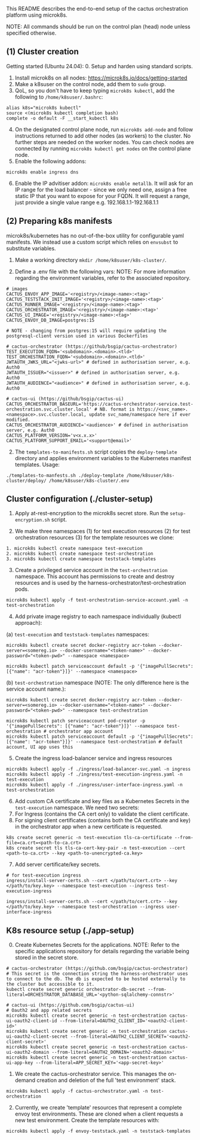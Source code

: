 This README describes the end-to-end setup of the cactus orchestration platform using microk8s.

NOTE: All commands should be run on the control plan (head) node unless specified otherwise.

## (1) Cluster creation
Getting started (Ubuntu 24.04):
0. Setup and harden using standard scripts.
1. Install microk8s on all nodes: https://microk8s.io/docs/getting-started
2. Make a k8suser on the control node, add them to `sudo` group.
3. QoL, so you don't have to keep typing `microk8s kubectl`, add the following to `/home/k8suser/.bashrc`:
```
alias k8s="microk8s kubectl"
source <(microk8s kubectl completion bash)
complete -o default -F __start_kubectl k8s
```
4. On the designated control plane node, run `microk8s add-node` and follow instructions returned to add other nodes (as workers) to the cluster. No further steps are needed on the worker nodes. You can check nodes are connected by running `microk8s kubectl get nodes` on the control plane node.
5. Enable the following addons:
```
microk8s enable ingress dns
```
6. Enable the IP advitiser addon: `microk8s enable metallb`. It will ask for an IP range for the load balancer - since we only need one, assign a free static IP that you want to expose for your FQDN. It will request a range, just provide a single value range e.g. 192.168.1.1-192.168.1.1

## (2) Preparing k8s manifests
microk8s/kubernetes has no out-of-the-box utility for configurable yaml manifests. We instead use a custom script which relies on `envsubst` to substitute variables.

1. Make a working directory `mkdir /home/k8suser/k8s-cluster/`.

2. Define a .env file with the following vars:
NOTE: For more information regarding the environment variables, refer to the associated repository.
```
# images
CACTUS_ENVOY_APP_IMAGE='<registry>/<image-name>:<tag>'
CACTUS_TESTSTACK_INIT_IMAGE='<registry>/<image-name>:<tag>'
CACTUS_RUNNER_IMAGE='<registry>/<image-name>:<tag>'
CACTUS_ORCHESTRATOR_IMAGE='<registry>/<image-name>:<tag>'
CACTUS_UI_IMAGE='<registry>/<image-name>:<tag>'
CACTUS_ENVOY_DB_IMAGE=postgres:15

# NOTE - changing from postgres:15 will require updating the postgresql-client version used in various Dockerfiles

# cactus-orchestrator (https://github/bsgip/cactus-orchestrator)
TEST_EXECUTION_FQDN='<subdomain>.<domain>.<tld>'
TEST_ORCHESTRATION_FQDN='<subdomain>.<domain>.<tld>'
JWTAUTH_JWKS_URL="<jwks-url>" # defined in authorisation server, e.g. Auth0
JWTAUTH_ISSUER="<issuer>" # defined in authorisation server, e.g. Auth0
JWTAUTH_AUDIENCE="<audience>" # defined in authorisation server, e.g. Auth0

# cactus-ui (https://github/bsgip/cactus-ui)
CACTUS_ORCHESTRATOR_BASEURL='https://cactus-orchestrator-service.test-orchestration.svc.cluster.local' # NB. format is https://<svc_name>.<namespace>.svc.cluster.local, update svc_name/namespace here if ever modified.
CACTUS_ORCHESTRATOR_AUDIENCE='<audience>' # defined in authorisation server, e.g. Auth0
CACTUS_PLATFORM_VERSION='v<x.x.x>'
CACTUS_PLATFORM_SUPPORT_EMAIL='<support@email>'
```

2. The `templates-to-manifests.sh` script copies the `deploy-template` directory and applies environment variables to the Kubernetes manifest templates. Usage:
```
./templates-to-manfests.sh ./deploy-template /home/k8suser/k8s-cluster/deploy/ /home/k8suser/k8s-cluster/.env
```

## Cluster configuration (./cluster-setup)
1. Apply at-rest-encryption to the microk8s secret store. Run the `setup-encryption.sh` script.

2. We make three namespaces (1) for test execution resources (2) for test orchestration resources (3) for the template resources we clone:
```
1. microk8s kubectl create namespace test-execution
2. microk8s kubectl create namespace test-orchestration
3. microk8s kubectl create namespace teststack-templates
```
3. Create a privileged service account in the `test-orchestration` namespace. This account has permissions to create and destroy resources and is used by the harness-orchestrator/test-orchestration pods.
```
microk8s kubectl apply -f test-orchestration-service-account.yaml -n test-orchestration
```
4. Add private image registry to each namespace individually (kubectl approach):

(a) `test-execution` and `teststack-templates` namespaces:
```
microk8s kubectl create secret docker-registry acr-token --docker-server=<somereg.io> --docker-username="<token-name>" --docker-password="<token-pwd>" --namespace <namespace>

microk8s kubectl patch serviceaccount default -p '{"imagePullSecrets": [{"name": "acr-token"}]}' --namespace <namespace>
```
(b) `test-orchestration` namespace (NOTE: The only difference here is the service account name.):
```
microk8s kubectl create secret docker-registry acr-token --docker-server=<somereg.io> --docker-username="<token-name>" --docker-password="<token-pwd>" --namespace test-orchestration

microk8s kubectl patch serviceaccount pod-creator -p '{"imagePullSecrets": [{"name": "acr-token"}]}' --namespace test-orchestration # orchestrator app account
microk8s kubectl patch serviceaccount default -p '{"imagePullSecrets": [{"name": "acr-token"}]}' --namespace test-orchestration # default account, UI app uses this
```
5. Create the ingress load-balancer service and ingress resources
```
microk8s kubectl apply -f ./ingress/load-balancer-svc.yaml -n ingress
microk8s kubectl apply -f ./ingress/test-execution-ingress.yaml -n test-execution
microk8s kubectl apply -f ./ingress/user-interface-ingress.yaml -n test-orchestration
```

6. Add custom CA certificate and key files as a Kubernetes Secrets in the `test-execution` namespace. We need two secrets:
 1. For Ingress (contains the CA cert only) to validate the client certificate.
 2. For signing client certificates (contains both the CA certificate and key) in the orchestrator app when a new certificate is requested.
```
k8s create secret generic -n test-execution tls-ca-certificate --from-file=ca.crt=<path-to-ca.crt>
k8s create secret tls tls-ca-cert-key-pair -n test-execution --cert <path-to-ca.crt> --key <path-to-unencrypted-ca.key>
```

7. Add server certificate/key secrets.
```
# for test-execution ingress
ingress/install-server-certs.sh --cert </path/to/cert.crt> --key </path/to/key.key> --namespace test-execution --ingress test-execution-ingress

ingress/install-server-certs.sh --cert </path/to/cert.crt> --key </path/to/key.key> --namespace test-orchestration --ingress user-interface-ingress
```
## K8s resource setup (./app-setup)
0. Create Kubernetes Secrets for the applications. NOTE: Refer to the specific applications repository for details regarding the variable being stored in the secret store.
```
# cactus-orchestrator (https://github.com/bsgip/cactus-orchestrator)
# This secret is the connection string the harness-orchestrator uses to connect to the db. The db is expected to be hosted externally to the cluster but accessible to it.
kubectl create secret generic orchestrator-db-secret --from-literal=ORCHESTRATOR_DATABASE_URL='<python-sqlalchemy-connstr>'

# cactus-ui (https://github.com/bsgip/cactus-ui)
# Oauth2 and app related secrets
microk8s kubectl create secret generic -n test-orchestration cactus-ui-oauth2-client-id --from-literal=OAUTH2_CLIENT_ID='<oauth2-client-id>'
microk8s kubectl create secret generic -n test-orchestration cactus-ui-oauth2-client-secret --from-literal=OAUTH2_CLIENT_SECRET='<oauth2-client-secret>'
microk8s kubectl create secret generic -n test-orchestration cactus-ui-oauth2-domain --from-literal=OAUTH2_DOMAIN='<oauth2-domain>'
microk8s kubectl create secret generic -n test-orchestration cactus-ui-app-key --from-literal=APP_SECRET_KEY='<app-secret-key>'
```
1. We create the cactus-orchestrator service. This manages the on-demand creation and deletion of the full 'test environment' stack.
```
microk8s kubectl apply -f cactus-orchestrator.yaml -n test-orchestration
```

2. Currently, we create 'template' resources that represent a complete envoy test environments. These are cloned when a client requests a new test environment. Create the template resources with:
```
microk8s kubectl apply -f envoy-teststack.yaml -n teststack-templates
```